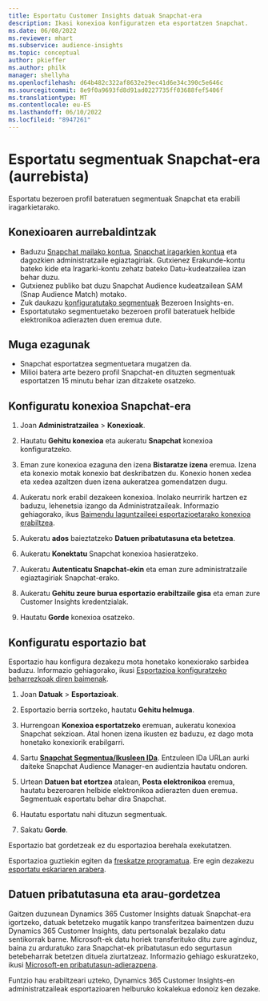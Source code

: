 ```yaml
---
title: Esportatu Customer Insights datuak Snapchat-era
description: Ikasi konexioa konfiguratzen eta esportatzen Snapchat.
ms.date: 06/08/2022
ms.reviewer: mhart
ms.subservice: audience-insights
ms.topic: conceptual
author: pkieffer
ms.author: philk
manager: shellyha
ms.openlocfilehash: d64b482c322af8632e29ec41d6e34c390c5e646c
ms.sourcegitcommit: 8e9f0a9693fd8d91ad0227735ff03688fef5406f
ms.translationtype: MT
ms.contentlocale: eu-ES
ms.lasthandoff: 06/10/2022
ms.locfileid: "8947261"
---
```

# <a name="export-segments-to-snapchat-preview"></a>Esportatu segmentuak Snapchat-era (aurrebista)

Esportatu bezeroen profil bateratuen segmentuak Snapchat eta erabili iragarkietarako. 

## <a name="prerequisites-for-a-connection"></a>Konexioaren aurrebaldintzak

-   Baduzu [Snapchat mailako kontua](https://business.snapchat.com/), [Snapchat iragarkien kontua](https://ads.snapchat.com/) eta dagozkien administratzaile egiaztagiriak. Gutxienez Erakunde-kontu bateko kide eta Iragarki-kontu zehatz bateko Datu-kudeatzailea izan behar duzu. 
-   Gutxienez publiko bat duzu Snapchat Audience kudeatzailean SAM (Snap Audience Match) motako. 
-   Zuk daukazu [konfiguratutako segmentuak](segments.md) Bezeroen Insights-en.
-   Esportatutako segmentuetako bezeroen profil bateratuek helbide elektronikoa adierazten duen eremua dute.

## <a name="known-limitations"></a>Muga ezagunak

- Snapchat esportatzea segmentuetara mugatzen da.
- Milioi batera arte bezero profil Snapchat-en dituzten segmentuak esportatzen 15 minutu behar izan ditzakete osatzeko. 

## <a name="set-up-connection-to-snapchat"></a>Konfiguratu konexioa Snapchat-era

1. Joan **Administratzailea** > **Konexioak**.

1. Hautatu **Gehitu konexioa** eta aukeratu **Snapchat** konexioa konfiguratzeko.

1. Eman zure konexioa ezaguna den izena **Bistaratze izena** eremua. Izena eta konexio motak konexio bat deskribatzen du. Konexio honen xedea eta xedea azaltzen duen izena aukeratzea gomendatzen dugu.

1. Aukeratu nork erabil dezakeen konexioa. Inolako neurririk hartzen ez baduzu, lehenetsia izango da Administratzaileak. Informazio gehiagorako, ikus [Baimendu laguntzaileei esportazioetarako konexioa erabiltzea](connections.md#allow-contributors-to-use-a-connection-for-exports).

1. Aukeratu **ados** baieztatzeko **Datuen pribatutasuna eta betetzea**.

1. Aukeratu **Konektatu** Snapchat konexioa hasieratzeko.

1. Aukeratu **Autenticatu Snapchat-ekin** eta eman zure administratzaile egiaztagiriak Snapchat-erako. 

1. Aukeratu **Gehitu zeure burua esportazio erabiltzaile gisa** eta eman zure Customer Insights kredentzialak.

1. Hautatu **Gorde** konexioa osatzeko.

## <a name="configure-an-export"></a>Konfiguratu esportazio bat

Esportazio hau konfigura dezakezu mota honetako konexiorako sarbidea baduzu. Informazio gehiagorako, ikusi [Esportazioa konfiguratzeko beharrezkoak diren baimenak](export-destinations.md#set-up-a-new-export).

1. Joan **Datuak** > **Esportazioak**.

1. Esportazio berria sortzeko, hautatu **Gehitu helmuga**.

1. Hurrengoan **Konexioa esportatzeko** eremuan, aukeratu konexioa Snapchat sekzioan. Atal honen izena ikusten ez baduzu, ez dago mota honetako konexiorik erabilgarri.

1. Sartu [**Snapchat Segmentua/Ikusleen IDa**](https://businesshelp.snapchat.com/s/article/custom-audiences). Entzuleen IDa URLan aurki daiteke Snapchat Audience Manager-en audientzia hautatu ondoren. 

1. Urtean **Datuen bat etortzea** atalean, **Posta elektronikoa** eremua, hautatu bezeroaren helbide elektronikoa adierazten duen eremua. Segmentuak esportatu behar dira Snapchat.

1. Hautatu esportatu nahi dituzun segmentuak. 

1. Sakatu **Gorde**.

Esportazio bat gordetzeak ez du esportazioa berehala exekutatzen.

Esportazioa guztiekin egiten da [freskatze programatua](system.md#schedule-tab). Ere egin dezakezu [esportatu eskariaren arabera](export-destinations.md#run-exports-on-demand). 


## <a name="data-privacy-and-compliance"></a>Datuen pribatutasuna eta arau-gordetzea

Gaitzen duzunean Dynamics 365 Customer Insights datuak Snapchat-era igortzeko, datuak betetzeko mugatik kanpo transferitzea baimentzen duzu Dynamics 365 Customer Insights, datu pertsonalak bezalako datu sentikorrak barne. Microsoft-ek datu horiek transferituko ditu zure aginduz, baina zu arduratuko zara Snapchat-ek pribatutasun edo segurtasun betebeharrak betetzen dituela ziurtatzeaz. Informazio gehiago eskuratzeko, ikusi [Microsoft-en pribatutasun-adierazpena](https://go.microsoft.com/fwlink/?linkid=396732).

Funtzio hau erabiltzeari uzteko, Dynamics 365 Customer Insights-en administratzaileak esportazioaren helburuko kokalekua edonoiz ken dezake.
